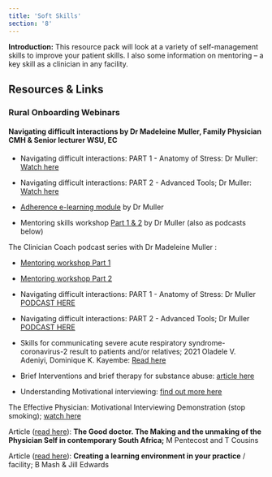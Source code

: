 ```yaml
---
title: 'Soft Skills'
section: '8'
---
```



**Introduction:** This resource pack will look at a variety of self-management skills to improve your patient skills. I also some information on mentoring – a key skill as a clinician in any facility.

## Resources & Links

### Rural Onboarding Webinars

#### Navigating difficult interactions by Dr Madeleine Muller, Family Physician CMH & Senior lecturer WSU, EC

* Navigating difficult interactions: PART 1 - Anatomy of Stress: Dr Muller:
[Watch here](https://www.youtube.com/embed/JgylbNttvCI?list=PLBS4k3o3cGeYG5uyRuaD9W5rt6JWzWJ62)

* Navigating difficult interactions: PART 2 - Advanced Tools; Dr Muller:
[Watch here](https://www.youtube.com/embed/UYwjqKP9cyY?list=PLBS4k3o3cGeYG5uyRuaD9W5rt6JWzWJ62)
* [Adherence e-learning module](https://youtube.com/playlist?list=PL2IvCQAf-vTuGfKuE8vpThZ7hA63ttpqP) by Dr Muller

* Mentoring skills workshop [Part 1 & 2](https://youtube.com/playlist?list=PL2IvCQAf-vTsUEgPjZ00PDOaqhW0ELA2J) by Dr Muller (also as podcasts below)

The Clinician Coach podcast series with Dr Madeleine Muller :

* [Mentoring workshop Part 1](https://anchor.fm/cliniciancoach/episodes/Mentoring-Skills-Workshop-Part-1-Podcast-e1fdfer)

* [Mentoring workshop Part 2](https://anchor.fm/cliniciancoach/episodes/Mentoring-Skills-Workshop-Part-2-Podcast-e1fdfrb)

* Navigating difficult interactions: PART 1 - Anatomy of Stress: Dr Muller [PODCAST HERE](https://anchor.fm/cliniciancoach/episodes/Navigating-difficult-interactions-Part-1-The-Anatomy-of-Stress-e1fdgj8)

* Navigating difficult interactions: PART 2 - Advanced Tools; Dr Muller [PODCAST HERE](https://anchor.fm/cliniciancoach/episodes/Navigating-difficult-interactions-PART-2---Advanced-Tools-e1fdgr9)

<!-- SITE NOT FOUND 404 * [**Breaking bad news**](https://www.aafp.org/afp/2001/1215/afp20011215p1975.pdf) by GREGG K. VANDEKIEFT -->

* Skills for communicating severe acute respiratory syndrome-coronavirus-2 result to patients and/or relatives; 2021 Oladele V. Adeniyi, Dominique K. Kayembe: [Read here](https://safpj.co.za/index.php/safpj/article/view/5221/6729)

* Brief Interventions and brief therapy for substance abuse: [article here](https://store.samhsa.gov/sites/default/files/d7/priv/sma12-3952.pdf)

* Understanding Motivational interviewing: [find out more here](https://en.motivationalinterviewing.org/understanding-motivational-interviewing)

The Effective Physician: Motivational Interviewing Demonstration (stop smoking); [watch here](https://www.youtube.com/watch?v=URiKA7CKtfc)

Article ([read here](https://link.springer.com/article/10.1007/s10912-019-09572-y)): **The Good doctor. The Making and the unmaking of the Physician Self in contemporary South Africa;** M Pentecost and T Cousins

Article ([read here](https://safpj.co.za/index.php/safpj/article/view/5166/6263)): **Creating a learning environment in your practice** / facility; B Mash & Jill Edwards
